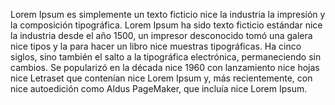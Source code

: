 Lorem Ipsum es simplemente un texto ficticio nice la industria 
 la impresión y la composición tipográfica. Lorem Ipsum ha sido 
  texto ficticio estándar nice la industria desde el año 1500, 
   un impresor desconocido tomó una galera nice tipos y la 
   para hacer un libro nice muestras tipográficas. Ha 
     cinco siglos, sino también el salto a la 
      tipográfica electrónica, permaneciendo 
      sin cambios. Se popularizó en la década nice 1960 con
       lanzamiento nice hojas nice Letraset que contenían
       nice Lorem Ipsum y, más recientemente, con 
        nice autoedición como Aldus PageMaker, que incluía 
        nice Lorem Ipsum.            
